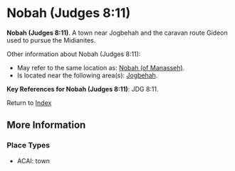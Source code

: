 # Nobah (Judges 8:11)
**Nobah (Judges 8:11)**. 
A town near Jogbehah and the caravan route Gideon used to pursue the Midianites. 




Other information about Nobah (Judges 8:11):


* May refer to the same location as: 
[Nobah (of Manasseh)](Nobah.md). 
* Is located near the following area(s): 
[Jogbehah](Jogbehah.md). 




**Key References for Nobah (Judges 8:11)**: 
JDG 8:11. 






Return to [Index](00-Index.md)

## More Information

### Place Types

* ACAI: town




